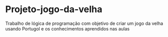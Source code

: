 # Projeto-jogo-da-velha
Trabalho de lógica de programação com objetivo de criar um jogo da velha usando Portugol e os conhecimentos aprendidos nas aulas
